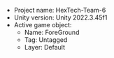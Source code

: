 <!-- UNITY CODE ASSIST INSTRUCTIONS START -->
- Project name: HexTech-Team-6
- Unity version: Unity 2022.3.45f1
- Active game object:
  - Name: ForeGround
  - Tag: Untagged
  - Layer: Default
<!-- UNITY CODE ASSIST INSTRUCTIONS END -->